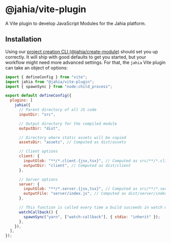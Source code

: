 # @jahia/vite-plugin

A Vite plugin to develop JavaScript Modules for the Jahia platform.

## Installation

Using our [project creation CLI (@jahia/create-module)](https://www.npmjs.com/package/@jahia/create-module) should set you up correctly. It will ship with good defaults to get you started, but your workflow might need more advanced settings. For that, the `jahia` Vite plugin can take an object of options:

```js
import { defineConfig } from "vite";
import jahia from "@jahia/vite-plugin";
import { spawnSync } from "node:child_process";

export default defineConfig({
  plugins: [
    jahia({
      // Parent directory of all JS code
      inputDir: "src",

      // Output directory for the compiled module
      outputDir: "dist",

      // Directory where static assets will be copied
      assetsDir: "assets", // Computed as dist/assets

      // Client options
      client: {
        inputGlob: "**/*.client.{jsx,tsx}", // Computed as src/**/*.client.{jsx,tsx}
        outputDir: "client", // Computed as dist/client
      },

      // Server options
      server: {
        inputGlob: "**/*.server.{jsx,tsx}", // Computed as src/**/*.server.{jsx,tsx}
        outputFile: "server/index.js", // Computed as dist/server/index.js
      },

      // This function is called every time a build succeeds in watch mode
      watchCallback() {
        spawnSync("yarn", ["watch:callback"], { stdio: "inherit" });
      },
    }),
  ],
});
```
